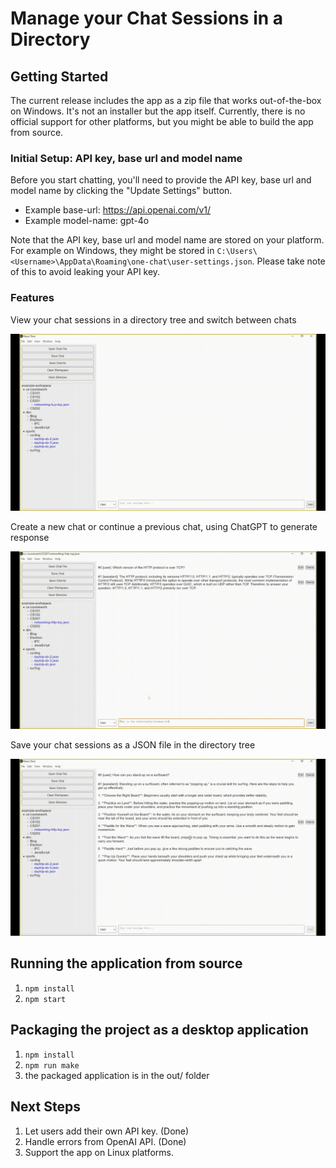 # Manage your Chat Sessions in a Directory

## Getting Started

The current release includes the app as a zip file that works out-of-the-box on Windows. It's not an installer but the app itself. Currently, there is no official support for other platforms, but you might be able to build the app from source.

### Initial Setup: API key, base url and model name

Before you start chatting, you'll need to provide the API key, base url and model name by clicking the "Update Settings" button.

- Example base-url: https://api.openai.com/v1/
- Example model-name: gpt-4o

Note that the API key, base url and model name are stored on your platform. For example on Windows, they might be stored in `C:\Users\<Username>\AppData\Roaming\one-chat\user-settings.json`. Please take note of this to avoid leaking your API key.

### Features

View your chat sessions in a directory tree and switch between chats

![img](demo-gifs/switch-files.gif)

Create a new chat or continue a previous chat, using ChatGPT to generate response

![img](demo-gifs/continue-chat.gif)

Save your chat sessions as a JSON file in the directory tree

![img](demo-gifs/save-as.gif)

## Running the application from source

1. `npm install`
2. `npm start`

## Packaging the project as a desktop application

1. `npm install`
2. `npm run make`
3. the packaged application is in the out/ folder

## Next Steps

1. Let users add their own API key. (Done)
2. Handle errors from OpenAI API. (Done)
3. Support the app on Linux platforms.